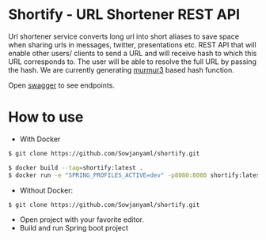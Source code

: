 # Shortify - URL Shortener REST API

Url shortener service converts long url into short aliases to save space when sharing urls in messages, twitter, presentations etc.
REST API that will enable other users/ clients to send a URL and will receive hash to which this URL corresponds to.
The user will be able to resolve the full URL by passing the hash. 
We are currently generating [murmur3](https://en.wikipedia.org/wiki/MurmurHash) based hash function. 

Open [swagger](http://localhost:8080/swagger-ui/index.html) to see endpoints.


# How to use
+ With Docker

```sh
$ git clone https://github.com/Sowjanyaml/shortify.git

$ docker build --tag=shortify:latest . 
$ docker run -e "SPRING_PROFILES_ACTIVE=dev" -p8080:8080 shortify:latest
```
+ Without Docker:
```sh
$ git clone https://github.com/Sowjanyaml/shortify.git

```
* Open project with your favorite editor.
* Build and run Spring boot project
